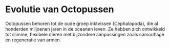 # Evolutie van Octopussen

Octopussen behoren tot de oude groep inktvissen (Cephalopoda), die al honderden miljoenen jaren in de oceanen leven. Ze hebben zich ontwikkeld tot slimme, flexibele dieren met bijzondere aanpassingen zoals camouflage en regeneratie van armen.
